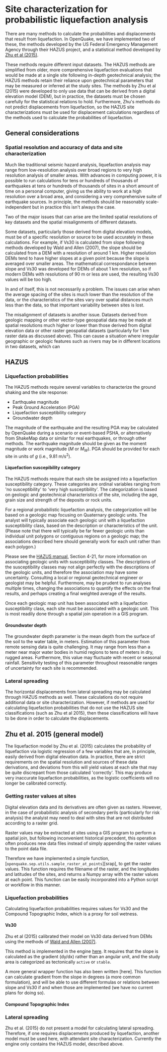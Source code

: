 # Site characterization for probabilistic liquefaction analysis

There are many methods to calculate the probabilities and displacements that result from liquefaction.  In OpenQuake, we have implemented two of these, the methods developed by the US Federal Emergency Management Agency through their HAZUS project, and a statistical method developed by [Zhu et al (2015)][z15].

These methods require different input datasets. The HAZUS methods are simplified from older, more comprehensive liquefaction evaluations that would be made at a single site following in-depth geotechnical analysis; the HAZUS methods retain their reliance upon geotechnical parameters that may be measured or inferred at the study sites. The methods by Zhu et al (2015) were developed to only use data that can be derived from a digital elevation model (DEM), but in practice, the datasets must be chosen carefully for the statistical relations to hold. Furthermore, Zhu's methods do not predict displacements from liquefaction, so the HAZUS site characterizations must be used for displacement calculations regardless of the methods used to calculate the probabilities of liquefaction.

## General considerations

### Spatial resolution and accuracy of data and site characterization

Much like traditional seismic hazard analysis, liquefaction analysis may range from low-resolution analysis over broad regions to very high resolution analysis of smaller areas. With advances in computing power, it is possible to run calculations for tens or hundreds of thousands of earthquakes at tens or hundreds of thousands of sites in a short amount of time on a personal computer, giving us the ability to work at a high resolution over a broad area, and considering a very comprehensive suite of earthquake sources. In principle, the methods should be reasonably scale-independent but in practice this isn't always the case.

Two of the major issues that can arise are the limited spatial resolutions of key datasets and the spatial misalignments of different datasets.

Some datasets, particularly those derived from digital elevation models, must be of a specific resolution or source to be used accurately in these calculations. For example, if Vs30 is calculated from slope following methods developed by Wald and Allen (2007), the slope should be calculated from a DEM with a
resolution of around 1 km. Higher resolution DEMs tend to have higher slopes at a given point because the slope is averaged over smaller areas. The mathematical correspondance between slope and Vs30 was developed for DEMs of about 1 km resolution, so if modern DEMs with resolutions of 90 m or less are used, the resulting Vs30 values will be too high.

In and of itself, this is not necessarily a problem.  The issues can arise when the average spacing of the sites is much lower than the resolution of the data, or the characteristics of the sites vary over spatial distances much less than the data, so that important variability between sites is lost.

The misalignment of datasets is another issue. Datasets derived from geologic mapping or other vector-type geospatial data may be made at spatial resolutions much higher or lower than those derived from digital elevation data or other raster geospatial datasets (particularly for 1 km raster data as discussed above). This can cause a situation where irregular geographic or geologic features such as rivers may be in different locations in two datasets, which can 

## HAZUS

### Liquefaction probabilities

The HAZUS methods require several variables to characterize the ground shaking
and the site response:
- Earthquake magnitude
- Peak Ground Acceleration (PGA)
- Liquefaction susceptibility category
- Groundwater depth

The magnitude of the earthquake and the resulting PGA may be calculated by
OpenQuake during a scenario or event-based PSHA, or alternatively from ShakeMap
data or similar for real earthquakes, or through other methods. The earthquake
magnitude should be given as the moment magnitude or work magnitude (*M* or
*M<sub>W</sub>*). PGA should be provided for each site in units of *g* (i.e.,
9.81 m/s<sup>2</sup>).


#### Liquefaction suscepibility category

The HAZUS methods require that each site be assigned into a liquefaction
susceptibility category. These categories are ordinal variables ranging from 'no
susceptibility' to 'very high susceptibility'. The categorization is based on
geologic and geotechnical characteristics of the site, including the age, grain
size and strength of the deposits or rock units.

For a regional probabilistic liquefaction analysis, the categorization will be
based on a geologic map focusing on Quaternary geologic units. The analyst will
typically associate each geologic unit with a liquefaction susceptibility class,
based on the description or characteristics of the unit. (Please note that there
will typically be far fewer geologic units than individual unit polygons or
contiguous regions on a geologic map; the associations described here should
generally work for each unit rather than each polygon.)

Please see the [HAZUS manual][hzm], Section 4-21, for more information on
associating geologic units with susceptibility classes. The descriptions of the
susceptibility classes may not align perfectly with the descriptions of the
geologic units, and therefore the association may have some uncertainty.
Consulting a local or regional geotechnical engineer or geologist may be
helpful. Furthermore, may be prudent to run analyses multiple times, changing
the associations to quantify the effects on the final results, and perhaps
creating a final weighted average of the results.

Once each geologic map unit has been associated with a liquefaction
susceptibility class, each site must be associated with a geologic unit. This is
most readily done through a spatial join operation in a GIS program.

#### Groundwater depth

The groundwater depth parameter is the mean depth from the surface of the soil
to the water table, in meters. Estimation of this parameter from remote sensing
data is quite challenging. It may range from less than a meter near major water
bodies in humid regions to tens of meters in dry, rugged areas. Furthermore,
this value may fluctuate with recent or seasonal rainfall. Sensitivity testing
of this parameter throughout reasonable ranges of uncertainty for each site is
recommended.

### Lateral spreading

The horizontal displacements from lateral spreading may be calculated through
HAZUS methods as well. These calculations do not require additional data or site
characterization. However, if methods are used for calculating liquefaction
probabilities that do not use the HAZUS site classifications (such as Zhu et al
2015), then these classifications will have to be done in order to calculate the
displacements.


## Zhu et al. 2015 (general model)

The liquefaction model by Zhu et al. (2015) calculates the probability of
liquefaction via logistic regression of a few variables that are, in principle,
easily derived from digital elevation data. In practice, there are strict
requirements on the spatial resolution and sources of these data derivations,
and deviations from this will yield values at each site that may be quite
discrepant from those calculated 'correctly'. This may produce very inaccurate
liquefaction probabilities, as the logistic coefficients will no longer be
calibrated correctly.

### Getting raster values at sites

Digital elevation data and its derivatives are often given as rasters. However,
in the case of probabilistic analysis of secondary perils (particularly for risk
analysis) the analyist may need to deal with sites that are not distributed
according to a raster grid.

Raster values may be extracted at sites using a GIS program to perform a spatial
join, but following inconvenient historical precedent, this operation often
produces new data files instead of simply appending the raster values to the
point data file.

Therefore we have implemented a simple function,
[`openquake.sep.utils.sample_raster_at_points`][srap], to get the raster values.
This function requires the filename of the raster, and the longitudes and
latitudes of the sites, and returns a Numpy array with the raster values at each
point. This function can be easily incorporated into a Python script or workflow
in this manner.

### Liquefaction probabilities

Calculating liquefaction probabilities requires values for Vs30 and the Compound
Topographic Index, which is a proxy for soil wetness.

#### Vs30

Zhu et al (2015) calibrated their model on Vs30 data derived from DEMs using the
methods of [Wald and Allen (2007)][wa_07_paper]. 

This method is implemented in the engine [here][wald_allen_07]. It requires
that the slope is calculated as the gradient (dy/dx) rather than an angular
unit, and the study area is categorized as tectonically `active` or `stable`. 

A more general wrapper function has also been written [here]. This function can
calculate gradient from the slope in degrees (a more common formulation), and
will be able to use different formulas or relations between slope and Vs30 if
and when those are implemented (we have no current plans for doing so).



#### Compound Topographic Index



### Lateral spreading

Zhu et al. (2015) do not present a model for calculating lateral spreading.
Therefore, if one requires displacements produced by liquefaction, another model
must be used here, with attendant site characterization. Currently the
engine only contains the HAZUS model, described above.

[z15]: https://journals.sagepub.com/doi/abs/10.1193/121912EQS353M
[hzm]: https://www.hsdl.org/?view&did=12760
[wa_07_paper]: https://pubs.geoscienceworld.org/ssa/bssa/article/97/5/1379/146527
[wald_allen_07]: ../openquake.sep.html#openquake.sep.utils.vs30_from_slope_wald_allen_2007